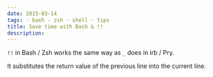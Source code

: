 ```yaml
---
date: 2015-03-14
tags: - bash - zsh - shell - tips
title: Save time with Bash & !!
description: 
---
```


`!!` in Bash / Zsh works the same way as `_` does in irb / Pry.

It substitutes the return value of the previous line into the current line.
